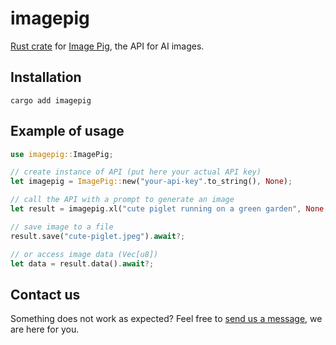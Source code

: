 # imagepig
[Rust crate](https://crates.io/crates/imagepig) for [Image Pig](https://imagepig.com/), the API for AI images.

## Installation

```
cargo add imagepig
```

## Example of usage

```rust
use imagepig::ImagePig;

// create instance of API (put here your actual API key)
let imagepig = ImagePig::new("your-api-key".to_string(), None);

// call the API with a prompt to generate an image
let result = imagepig.xl("cute piglet running on a green garden", None, None).await.unwrap();

// save image to a file
result.save("cute-piglet.jpeg").await?;

// or access image data (Vec[u8])
let data = result.data().await?;
```

## Contact us
Something does not work as expected? Feel free to [send us a message](https://imagepig.com/contact/), we are here for you.
